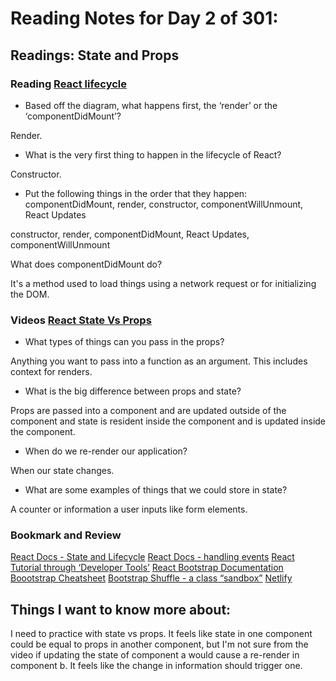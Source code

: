 # Reading Notes for Day 2 of 301:

## Readings: State and Props

### Reading [React lifecycle](https://medium.com/@joshuablankenshipnola/react-component-lifecycle-events-cb77e670a093)

- Based off the diagram, what happens first, the ‘render’ or the ‘componentDidMount’?

Render.

- What is the very first thing to happen in the lifecycle of React?

Constructor.

- Put the following things in the order that they happen: componentDidMount, render, constructor, componentWillUnmount, React Updates

constructor, render, componentDidMount, React Updates, componentWillUnmount

What does componentDidMount do?

It's a method used to load things using a network request or for initializing the DOM.

### Videos [React State Vs Props](https://www.youtube.com/watch?v=IYvD9oBCuJI)

- What types of things can you pass in the props?

Anything you want to pass into a function as an argument. This includes context for renders.

- What is the big difference between props and state?

Props are passed into a component and are updated outside of the component and state is resident inside the component and is updated inside the component.

- When do we re-render our application?

When our state changes.

- What are some examples of things that we could store in state?

A counter or information a user inputs like form elements.

### Bookmark and Review
[React Docs - State and Lifecycle](https://reactjs.org/docs/state-and-lifecycle.html)
[React Docs - handling events](https://reactjs.org/docs/handling-events.html)
[React Tutorial through ‘Developer Tools’](https://reactjs.org/tutorial/tutorial.html)
[React Bootstrap Documentation](https://react-bootstrap.github.io/)
[Boootstrap Cheatsheet](https://getbootstrap.com/docs/5.0/examples/cheatsheet/)
[Bootstrap Shuffle - a class “sandbox”](https://bootstrapshuffle.com/classes)
[Netlify](https://www.netlify.com/)

## Things I want to know more about:

I need to practice with state vs props. It feels like state in one component could be equal to props in another component, but I'm not sure from the video if updating the state of component a would cause a re-render in component b. It feels like the change in information should trigger one.
